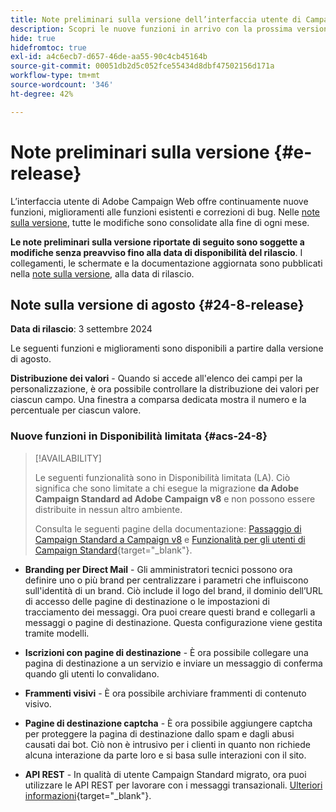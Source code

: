 ```yaml
---
title: Note preliminari sulla versione dell’interfaccia utente di Campaign Web v8
description: Scopri le nuove funzioni in arrivo con la prossima versione dell’interfaccia utente di Campaign Web
hide: true
hidefromtoc: true
exl-id: a4c6ecb7-d657-46de-aa55-90c4cb45164b
source-git-commit: 00051db2d5c052fce55434d8dbf47502156d171a
workflow-type: tm+mt
source-wordcount: '346'
ht-degree: 42%

---
```


# Note preliminari sulla versione {#e-release}

L’interfaccia utente di Adobe Campaign Web offre continuamente nuove funzioni, miglioramenti alle funzioni esistenti e correzioni di bug. Nelle [note sulla versione](release-notes.md), tutte le modifiche sono consolidate alla fine di ogni mese.

**Le note preliminari sulla versione riportate di seguito sono soggette a modifiche senza preavviso fino alla data di disponibilità del rilascio**. I collegamenti, le schermate e la documentazione aggiornata sono pubblicati nella [note sulla versione](release-notes.md), alla data di rilascio.

## Note sulla versione di agosto {#24-8-release}

**Data di rilascio**: 3 settembre 2024

Le seguenti funzioni e miglioramenti sono disponibili a partire dalla versione di agosto.

**Distribuzione dei valori** - Quando si accede all&#39;elenco dei campi per la personalizzazione, è ora possibile controllare la distribuzione dei valori per ciascun campo. Una finestra a comparsa dedicata mostra il numero e la percentuale per ciascun valore.


### Nuove funzioni in Disponibilità limitata {#acs-24-8}

>[!AVAILABILITY]
>
>Le seguenti funzionalità sono in Disponibilità limitata (LA). Ciò significa che sono limitate a chi esegue la migrazione **da Adobe Campaign Standard ad Adobe Campaign v8** e non possono essere distribuite in nessun altro ambiente.
>
>Consulta le seguenti pagine della documentazione: [Passaggio di Campaign Standard a Campaign v8](../rn/acs-migration.md) e [Funzionalità per gli utenti di Campaign Standard](https://experienceleague.adobe.com/docs/experience-cloud/campaign/campaign-standard-migration-home.html?lang=it){target="_blank"}.

* **Branding per Direct Mail** - Gli amministratori tecnici possono ora definire uno o più brand per centralizzare i parametri che influiscono sull&#39;identità di un brand. Ciò include il logo del brand, il dominio dell’URL di accesso delle pagine di destinazione o le impostazioni di tracciamento dei messaggi. Ora puoi creare questi brand e collegarli a messaggi o pagine di destinazione. Questa configurazione viene gestita tramite modelli.

* **Iscrizioni con pagine di destinazione** - È ora possibile collegare una pagina di destinazione a un servizio e inviare un messaggio di conferma quando gli utenti lo convalidano.

* **Frammenti visivi** - È ora possibile archiviare frammenti di contenuto visivo.

* **Pagine di destinazione captcha** - È ora possibile aggiungere captcha per proteggere la pagina di destinazione dallo spam e dagli abusi causati dai bot. Ciò non è intrusivo per i clienti in quanto non richiede alcuna interazione da parte loro e si basa sulle interazioni con il sito.

* **API REST** - In qualità di utente Campaign Standard migrato, ora puoi utilizzare le API REST per lavorare con i messaggi transazionali. [Ulteriori informazioni](https://experienceleague.adobe.com/docs/experience-cloud/campaign/apis/get-started-apis.html?lang=it){target="_blank"}.
